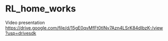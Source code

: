 # RL_home_works     
Video presentation https://drive.google.com/file/d/15gE0qvMfFt0tlNv7Azn4LSrK84dIbzK-/view?usp=drivesdk

